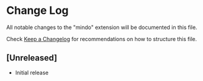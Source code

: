 # Change Log

All notable changes to the "mindo" extension will be documented in this file.

Check [Keep a Changelog](http://keepachangelog.com/) for recommendations on how to structure this file.

## [Unreleased]

- Initial release